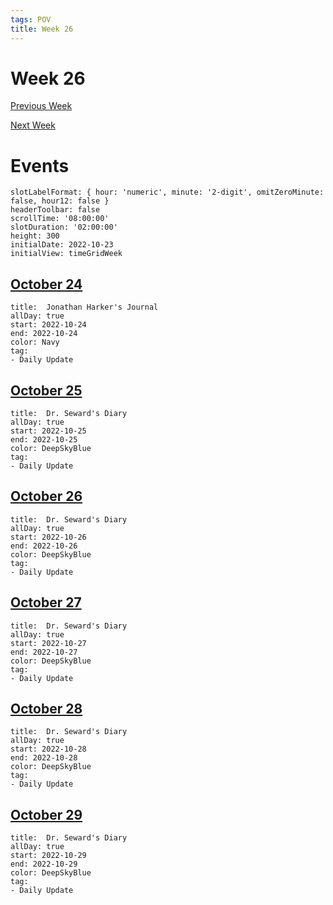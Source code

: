 ```yaml
---
tags: POV
title: Week 26
---
```


# Week 26

[Previous Week](2022-W44)

[Next Week](2022-W45)

# Events

```itinerary
slotLabelFormat: { hour: 'numeric', minute: '2-digit', omitZeroMinute: false, hour12: false }
headerToolbar: false
scrollTime: '08:00:00'
slotDuration: '02:00:00'
height: 300
initialDate: 2022-10-23
initialView: timeGridWeek
```

## [October 24](2022-10-24.md)

```itinerary-event
title:  Jonathan Harker's Journal
allDay: true
start: 2022-10-24
end: 2022-10-24
color: Navy
tag:
- Daily Update
```

## [October 25](2022-10-25.md)

```itinerary-event
title:  Dr. Seward's Diary
allDay: true
start: 2022-10-25
end: 2022-10-25
color: DeepSkyBlue
tag:
- Daily Update
```

## [October 26](2022-10-26.md)

```itinerary-event
title:  Dr. Seward's Diary
allDay: true
start: 2022-10-26
end: 2022-10-26
color: DeepSkyBlue
tag:
- Daily Update
```

## [October 27](2022-10-27.md)

```itinerary-event
title:  Dr. Seward's Diary
allDay: true
start: 2022-10-27
end: 2022-10-27
color: DeepSkyBlue
tag:
- Daily Update
```

## [October 28](2022-10-28.md)

```itinerary-event
title:  Dr. Seward's Diary
allDay: true
start: 2022-10-28
end: 2022-10-28
color: DeepSkyBlue
tag:
- Daily Update
```

## [October 29](2022-10-29.md)

```itinerary-event
title:  Dr. Seward's Diary
allDay: true
start: 2022-10-29
end: 2022-10-29
color: DeepSkyBlue
tag:
- Daily Update
```

